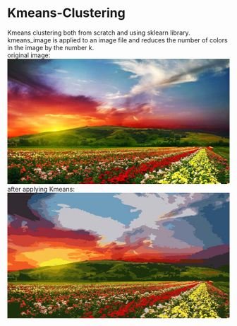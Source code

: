 # Kmeans-Clustering<br>
Kmeans clustering both from scratch and using sklearn library.<br>
kmeans_image is applied to an image file and reduces the number of colors in the image by the number k.<br>
original image:<br>
![alt text](landscape.jpg)<br/>
after applying Kmeans:
![alt text](k=40.jpg)<br/>
